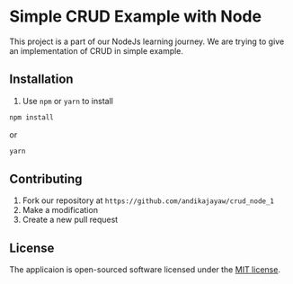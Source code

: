 # Simple CRUD Example with Node

This project is a part of our NodeJs learning journey. We are trying to give an implementation of CRUD in simple example.

## Installation

1. Use `npm` or `yarn` to install
```bash
npm install
```
or
```bash
yarn
```

## Contributing

1. Fork our repository at `https://github.com/andikajayaw/crud_node_1`
2. Make a modification
3. Create a new pull request

## License

The applicaion is open-sourced software licensed under the [MIT license](https://opensource.org/licenses/MIT).
